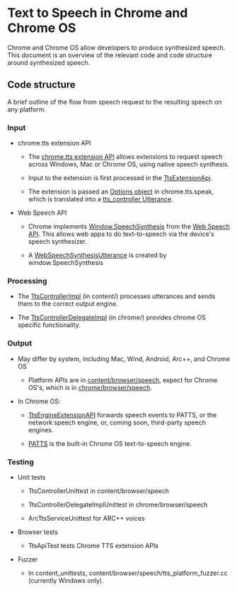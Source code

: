 # Text to Speech in Chrome and Chrome OS

Chrome and Chrome OS allow developers to produce synthesized speech. This
document is an overview of the relevant code and code structure around
synthesized speech.

## Code structure

A brief outline of the flow from speech request to the resulting speech on any
platform.

### Input

- chrome.tts extension API

    - The [chrome.tts extension API](https://developer.chrome.com/apps/tts)
    allows extensions to request speech across Windows, Mac or Chrome OS, using
    native speech synthesis.

    - Input to the extension is first processed in the
    [TtsExtensionApi](https://cs.chromium.org/chromium/src/chrome/browser/speech/extension_api/tts_extension_api.h).

    - The extension is passed an [Options object](https://developer.chrome.com/apps/tts#method-speak)
    in chrome.tts.speak, which is translated into a
    [tts_controller Utterance](https://cs.chromium.org/chromium/src/content/public/browser/tts_controller.h?dr=CSs&l=120).

- Web Speech API

    - Chrome implements
    [Window.SpeechSynthesis](https://developer.mozilla.org/en-US/docs/Web/API/Window/speechSynthesis)
    from the [Web Speech API](https://developer.mozilla.org/en-US/docs/Web/API/Web_Speech_API).
    This allows web apps to do text-to-speech via the device's speech
    synthesizer.

    - A [WebSpeechSynthesisUtterance](https://cs.chromium.org/chromium/src/third_party/blink/public/platform/web_speech_synthesis_utterance.h)
    is created by window.SpeechSynthesis

### Processing

- The [TtsControllerImpl](https://cs.chromium.org/chromium/src/content/browser/speech/tts_controller_impl.h)
(in content/) processes utterances and sends them to the correct output engine.

- The [TtsControllerDelegateImpl](https://cs.chromium.org/chromium/src/chrome/browser/speech/tts_controller_delegate_impl.h)
(in chrome/) provides chrome OS specific functionality.

### Output

- May differ by system, including Mac, Wind, Android, Arc++, and Chrome OS

    - Platform APIs are in [content/browser/speech](https://cs.chromium.org/chromium/src/content/browser/speech/), expect for
    Chrome OS's, which is in [chrome/browser/speech](https://cs.chromium.org/chromium/src/chrome/browser/speech/).

- In Chrome OS:

    - [TtsEngineExtensionAPI](https://cs.chromium.org/chromium/src/chrome/browser/speech/extension_api/tts_engine_extension_api.h)
    forwards speech events to PATTS, or the network speech engine, or,
    coming soon, third-party speech engines.

    - [PATTS](patts.md) is the built-in Chrome OS text-to-speech engine.

### Testing

- Unit tests

    - TtsControllerUnittest in content/browser/speech

    - TtsControllerDelegateImplUnittest in chrome/browser/speech

    - ArcTtsServiceUnittest for ARC++ voices

- Browser tests

    - TtsApiTest tests Chrome TTS extension APIs

- Fuzzer

    - In content_unittests, content/browser/speech/tts_platform_fuzzer.cc
    (currently Windows only).
